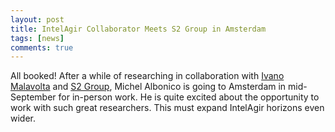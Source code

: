 ```yaml
---
layout: post
title: IntelAgir Collaborator Meets S2 Group in Amsterdam
tags: [news]
comments: true
---
```


<!--![Patricia best reviewer award](/files/posts/patricia-best-reviewer-award-icsa-2021.jpg){: .mx-auto.d-block :}-->

All booked! After a while of researching in collaboration with [Ivano Malavolta](http://www.ivanomalavolta.com/) and [S2 Group](https://s2group.cs.vu.nl/), Michel Albonico is going to Amsterdam in mid-September for in-person work. He is quite excited about the opportunity to work with such great researchers. This must expand  IntelAgir horizons even wider.



